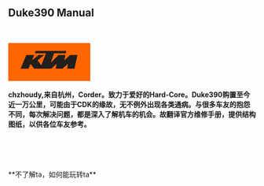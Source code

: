 ## Duke390 Manual

<br>

![Duke390维修手册CN ](amWiki/images/logo.png "公爵390维修手册CN")  

 **chzhoudy,来自杭州，Corder。致力于爱好的Hard-Core。Duke390购置至今近一万公里，可能由于CDK的缘故，无不例外出现各类通病。与很多车友的抱怨不同，每次解决问题，都是深入了解机车的机会。故翻译官方维修手册，提供结构图纸，以供各位车友参考。**  

<br>
<br>
<br>
<br>
**不了解ta，如何能玩转ta**
